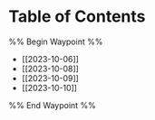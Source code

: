 # Table of Contents
%% Begin Waypoint %%
- [[2023-10-06]]
- [[2023-10-08]]
- [[2023-10-09]]
- [[2023-10-10]]

%% End Waypoint %%

